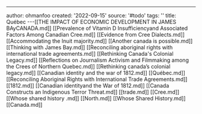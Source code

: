 ---
author: ohmanfoo
created: '2022-09-15'
source: '#todo'
tags: ''
title: Québec
---[[THE IMPACT OF ECONOMIC DEVELOPMENT IN JAMES BAyCANADA.md]]
[[Prevalence of Vitamin D Insufficiencyand Associated Factors Among Canadian Cree.md]]
[[Evidence from Cree Dialects.md]]
[[Accommodating the Inuit majority.md]]
[[Another canada is possible.md]]
[[Thinking with James Bay.md]]
[[Reconciling aboriginal rights with international trade agreements.md]]
[[Rethinking Canada's Colonial Legacy.md]]
[[Reflections on Journalism Activism and Filmmaking among the Crees of Northern Quebec.md]]
[[Rethinking canada’s colonial legacy.md]]
[[Canadian identity and the war of 1812.md]]
[[Québec.md]]
[[Reconciling Aboriginal Rights with International Trade Agreements.md]]
[[1812.md]]
[[Canadian identityand the War of 1812.md]]
[[Canada Constructs an Indigenous Terror Threat.md]]
[[trade.md]]
[[Cree.md]]
[[Whose shared history .md]]
[[North.md]]
[[Whose Shared History.md]]
[[Canada.md]]
